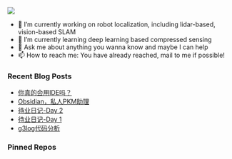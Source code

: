 ![](https://capsule-render.vercel.app/api?type=waving&height=200&text=BILL&desc=Please%20visit%20www.bingfeng.tech&fontAlignY=40&color=gradient)

- 🔭 I’m currently working on robot localization, including lidar-based, vision-based SLAM
- 🌱 I’m currently learning deep learning based compressed sensing
- 💬 Ask me about anything you wanna know and maybe I can help
- 📫 How to reach me: You have already reached, mail to me if possible!

<div>

### Recent Blog Posts

* [你真的会用IDE吗？](https://sunbingfeng.github.io/blog/IDE_setup/)
* [Obsidian，私人PKM助理](https://sunbingfeng.github.io/blog/Obsidian/)
* [待业日记-Day 2](https://sunbingfeng.github.io/blog/Unemployment_day_2/)
* [待业日记-Day 1](https://sunbingfeng.github.io/blog/Unemployment_day_1/)
* [g3log代码分析](https://sunbingfeng.github.io/blog/g3log_code_review/)
### Pinned Repos

</div>
